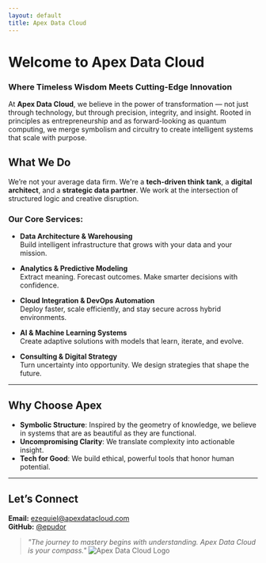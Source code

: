 ```yaml
---
layout: default
title: Apex Data Cloud
---
```


# Welcome to Apex Data Cloud

### **Where Timeless Wisdom Meets Cutting-Edge Innovation**

At **Apex Data Cloud**, we believe in the power of transformation — not just through technology, but through precision, integrity, and insight. Rooted in principles as entrepreneurship and as forward-looking as quantum computing, we merge symbolism and circuitry to create intelligent systems that scale with purpose.

## **What We Do**

We’re not your average data firm. We're a **tech-driven think tank**, a **digital architect**, and a **strategic data partner**. We work at the intersection of structured logic and creative disruption.

### **Our Core Services:**
- **Data Architecture & Warehousing**  
  Build intelligent infrastructure that grows with your data and your mission.

- **Analytics & Predictive Modeling**  
  Extract meaning. Forecast outcomes. Make smarter decisions with confidence.

- **Cloud Integration & DevOps Automation**  
  Deploy faster, scale efficiently, and stay secure across hybrid environments.

- **AI & Machine Learning Systems**  
  Create adaptive solutions with models that learn, iterate, and evolve.

- **Consulting & Digital Strategy**  
  Turn uncertainty into opportunity. We design strategies that shape the future.

---

## **Why Choose Apex**

- **Symbolic Structure**: Inspired by the geometry of knowledge, we believe in systems that are as beautiful as they are functional.
- **Uncompromising Clarity**: We translate complexity into actionable insight.
- **Tech for Good**: We build ethical, powerful tools that honor human potential.

---

## **Let’s Connect**

**Email:** ezequiel@apexdatacloud.com  
**GitHub:** [@epudor](https://github.com/epudor)

> _"The journey to mastery begins with understanding. Apex Data Cloud is your compass."_
                                                        ![Apex Data Cloud Logo](main/apex_logo.PNG)
